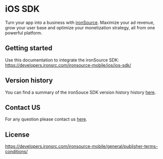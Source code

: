 # iOS SDK 

Turn your app into a business with [ironSource](https://www.is.com/). Maximize your ad revenue, grow your user base and optimize your monetization strategy, all from one powerful platform.

## Getting started
Use this documentation to integrate the ironSource SDK:
https://developers.ironsrc.com/ironsource-mobile/ios/ios-sdk/


## Version history 
You can find a summary of the ironSouce SDK version history history [here](https://developers.ironsrc.com/ironsource-mobile/ios/sdk-change-log/).

## Contact US 
For any question please contact us [here](https://ironsrc.formtitan.com/knowledge-center#/). 

## License 
https://developers.ironsrc.com/ironsource-mobile/general/publisher-terms-conditions/
